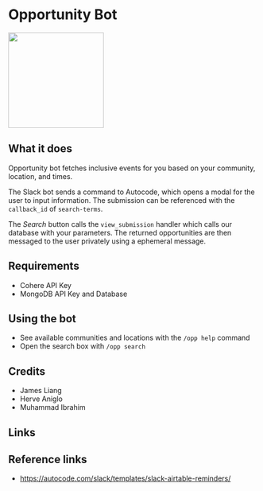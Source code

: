 # Opportunity Bot
[<img src="https://open.autocode.com/static/images/open.svg?" width="192">](https://open.autocode.com/)

## What it does
Opportunity bot fetches inclusive events for you based on your community, location, and times.

The Slack bot sends a command to Autocode, which opens a modal for the user to input information.
The submission can be referenced with the `callback_id` of `search-terms`.

The *Search* button calls the `view_submission` handler which calls our database with your parameters.
The returned opportunities are then messaged to the user privately using a ephemeral message.

## Requirements
- Cohere API Key
- MongoDB API Key and Database

## Using the bot
- See available communities and locations with the `/opp help` command
- Open the search box with `/opp search` 

## Credits
- James Liang
- Herve Aniglo
- Muhammad Ibrahim

## Links

## Reference links
- https://autocode.com/slack/templates/slack-airtable-reminders/
